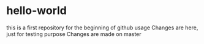 # hello-world
this is a first repository for the beginning of github usage 
Changes are here, just for testing purpose
Changes are made on master
